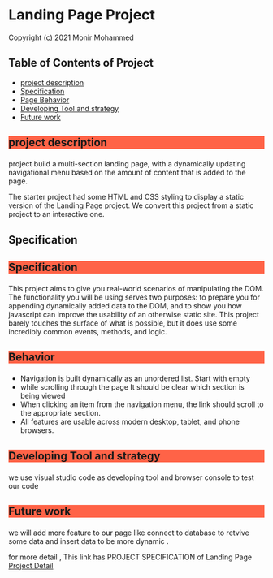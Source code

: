 # Landing Page Project
 Copyright (c) 2021 Monir Mohammed

## Table of Contents of Project 

<ul>
<li><a href=#1> project description</a></li>
<li><a href=#2> Specification</a></li>
<li><a href=#3> Page Behavior</a></li>
<li><a href=#4> Developing Tool and strategy</a></li>
<li><a href=#5> Future work</a></li>
</ul>    


## <P id='1' style="background-color:tomato" >project description<p>
project build a multi-section landing page, with a dynamically updating navigational menu based on the amount of content that is added to the page.

The starter project had some HTML and CSS styling to display a static version of the Landing Page project. We convert this project from a static project to an interactive one. 

## Specification
## <P id='2' style="background-color:tomato">Specification </p>

This project aims to give you real-world scenarios of manipulating the DOM. The functionality you will be using serves two purposes: to prepare you for appending dynamically added data to the DOM, and to show you how javascript can improve the usability of an otherwise static site. This project barely touches the surface of what is possible, but it does use some incredibly common events, methods, and logic.


## <P id='3' style="background-color:tomato">Behavior</p>
<ul>
<li>Navigation is built dynamically as an unordered list. Start with empty</li>
<li>while scrolling through the page It should be clear which section is being viewed</li>
<li>When clicking an item from the navigation menu, the link should scroll to the appropriate section.</li>
<li>All features are usable across modern desktop, tablet, and phone browsers.</li>
</ul>

## <P id='4' style="background-color:tomato">Developing Tool and strategy </p>
 we use visual studio code as developing tool and  browser console to test our code  
## <P id='5' style="background-color:tomato">Future work </p>

 we will add more feature to our page like connect to database to retvive some data and insert data to be more dynamic .
 

for more detail , This link has PROJECT SPECIFICATION of Landing Page
[Project Detail](https://review.udacity.com/#!/rubrics/2658/view)  

